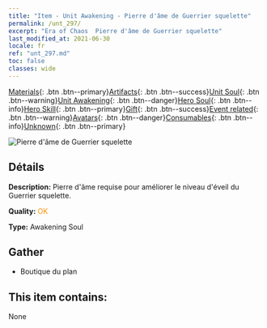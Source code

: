 ```yaml
---
title: "Item - Unit Awakening - Pierre d'âme de Guerrier squelette"
permalink: /unt_297/
excerpt: "Era of Chaos  Pierre d'âme de Guerrier squelette"
last_modified_at: 2021-06-30
locale: fr
ref: "unt_297.md"
toc: false
classes: wide
---
```

 [Materials](/ItemsFR/){: .btn .btn--primary}[Artifacts](/ItemsFR/Artifacts/){: .btn .btn--success}[Unit Soul](/ItemsFR/UnitSoul/){: .btn .btn--warning}[Unit Awakening](/ItemsFR/UnitAwakening/){: .btn .btn--danger}[Hero Soul](/ItemsFR/HeroSoul/){: .btn .btn--info}[Hero Skill](/ItemsFR/HeroSkill/){: .btn .btn--primary}[Gift](/ItemsFR/Gift/){: .btn .btn--success}[Event related](/ItemsFR/Events/){: .btn .btn--warning}[Avatars](/ItemsFR/Avatars/){: .btn .btn--danger}[Consumables](/ItemsFR/Consumables/){: .btn .btn--info}[Unknown](/ItemsFR/Unknown/){: .btn .btn--primary}

 ![Pierre d'âme de Guerrier squelette](/images/u/tia_kulouzhanshi.jpg)

## Détails
 **Description:** Pierre d'âme requise pour améliorer le niveau d'éveil du Guerrier squelette.

 **Quality:** <span style="color: #FF8C00">OK</span>

 **Type:** Awakening Soul

## Gather

*    Boutique du plan 

## This item contains:

  None


